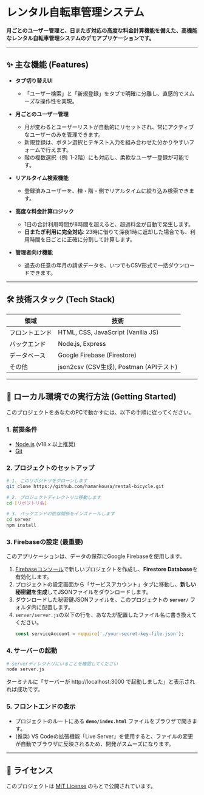 ﻿# レンタル自転車管理システム

**月ごとのユーザー管理と、日またぎ対応の高度な料金計算機能を備えた、高機能なレンタル自転車管理システムのデモアプリケーションです。**

---

## ✨ 主な機能 (Features)

-   **タブ切り替えUI**
    -   「ユーザー検索」と「新規登録」をタブで明確に分離し、直感的でスムーズな操作性を実現。

-   **月ごとのユーザー管理**
    -   月が変わるとユーザーリストが自動的にリセットされ、常にアクティブなユーザーのみを管理できます。
    -   新規登録は、ボタン選択とテキスト入力を組み合わせた分かりやすいフォームで行えます。
    -   階の複数選択（例: 1-2階）にも対応し、柔軟なユーザー登録が可能です。

-   **リアルタイム検索機能**
    -   登録済みユーザーを、棟・階・側でリアルタイムに絞り込み検索できます。

-   **高度な料金計算ロジック**
    -   1日の合計利用時間が8時間を超えると、超過料金が自動で発生します。
    -   **日またぎ利用に完全対応**: 23時に借りて深夜1時に返却した場合でも、利用時間を日ごとに正確に分割して計算します。

-   **管理者向け機能**
    -   過去の任意の年月の請求データを、いつでもCSV形式で一括ダウンロードできます。

---

## 🛠️ 技術スタック (Tech Stack)

| 領域         | 技術                                      |
| ------------ | ----------------------------------------- |
| フロントエンド | HTML, CSS, JavaScript (Vanilla JS)        |
| バックエンド   | Node.js, Express                          |
| データベース | Google Firebase (Firestore)               |
| その他       | json2csv (CSV生成), Postman (APIテスト)     |

---

## 🚀 ローカル環境での実行方法 (Getting Started)

このプロジェクトをあなたのPCで動かすには、以下の手順に従ってください。

### 1. 前提条件
-   [Node.js](https://nodejs.org/) (v18.x 以上推奨)
-   [Git](https://git-scm.com/)

### 2. プロジェクトのセットアップ
```bash
# 1. このリポジトリをクローンします
git clone https://github.com/hamankousa/rental-bicycle.git

# 2. プロジェクトディレクトリに移動します
cd [リポジトリ名]

# 3. バックエンドの依存関係をインストールします
cd server
npm install
```

### 3. Firebaseの設定 (最重要)
このアプリケーションは、データの保存にGoogle Firebaseを使用します。

1.  [Firebaseコンソール](https://console.firebase.google.com/)で新しいプロジェクトを作成し、**Firestore Database**を有効化します。
2.  プロジェクトの設定画面から「サービスアカウント」タブに移動し、**新しい秘密鍵を生成**してJSONファイルをダウンロードします。
3.  ダウンロードした秘密鍵JSONファイルを、このプロジェクトの **`server/`** フォルダ内に配置します。
4.  `server/server.js`の以下の行を、あなたが配置したファイル名に書き換えてください。
    ```javascript
    const serviceAccount = require('./your-secret-key-file.json'); 
    ```

### 4. サーバーの起動
```bash
# serverディレクトリにいることを確認してください
node server.js
```
ターミナルに「サーバーが http://localhost:3000 で起動しました」と表示されれば成功です。

### 5. フロントエンドの表示
-   プロジェクトのルートにある **`demo/index.html`** ファイルをブラウザで開きます。
-   (推奨) VS Codeの拡張機能「Live Server」を使用すると、ファイルの変更が自動でブラウザに反映されるため、開発がスムーズになります。

---

## 📜 ライセンス

このプロジェクトは [MIT License](LICENSE.md) のもとで公開されています。
